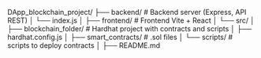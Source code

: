 DApp_blockchain_project/
├── backend/                  # Backend server (Express, API REST)
│   └── index.js
│
├── frontend/                 # Frontend Vite + React
│   └── src/
│
├── blockchain_folder/        # Hardhat project with contracts and scripts
│   ├── hardhat.config.js
│   ├── smart_contracts/      # .sol files
│   └── scripts/              # scripts to deploy contracts
│
├── README.md
